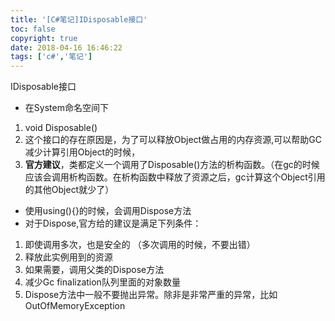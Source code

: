 ```yaml
---
title: '[C#笔记]IDisposable接口'
toc: false
copyright: true
date: 2018-04-16 16:46:22
tags: ['c#','笔记']
---
```

IDisposable接口
- 在System命名空间下

<!--more-->
1. void Disposable()
2. 这个接口的存在原因是，为了可以释放Object做占用的内存资源,可以帮助GC减少计算引用Object的时候，
3. **官方建议**，类都定义一个调用了Disposable()方法的析构函数。（在gc的时候应该会调用析构函数。在析构函数中释放了资源之后，gc计算这个Object引用的其他Object就少了）
- 使用using(){}的时候，会调用Dispose方法
- 对于Dispose,官方给的建议是满足下列条件：
1. 即使调用多次，也是安全的 （多次调用的时候，不要出错）
2. 释放此实例用到的资源
3. 如果需要，调用父类的Dispose方法
4. 减少Gc finalization队列里面的对象数量
5. Dispose方法中一般不要抛出异常。除非是非常严重的异常，比如OutOfMemoryException

